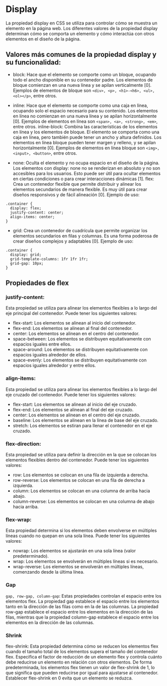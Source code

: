 # Display
La propiedad display en CSS se utiliza para controlar cómo se muestra un elemento en la página web.
Los diferentes valores de la propiedad display determinan cómo se comporta un elemento y cómo interactúa con otros elementos en el diseño de la página.

## Valores más comunes de la propiedad display y su funcionalidad:

* block: Hace que el elemento se comporte como un bloque, ocupando todo el ancho disponible en su contenedor padre. Los elementos de bloque comienzan en una nueva línea y se apilan verticalmente [0]. Ejemplos de elementos de bloque son `<div>, <p>, <h1>-<h6>, <ul>, <ol></p>`, entre otros.

* inline: Hace que el elemento se comporte como una caja en línea, ocupando solo el espacio necesario para su contenido. Los elementos en línea no comienzan en una nueva línea y se apilan horizontalmente [0]. Ejemplos de elementos en línea son ``<span>, <a>, <strong>, <em>``, entre otros.
inline-block: Combina las características de los elementos en línea y los elementos de bloque. El elemento se comporta como una caja en línea, pero también puede tener un ancho y altura definidos. Los elementos en línea bloque pueden tener margen y relleno, y se apilan horizontalmente [0]. Ejemplos de elementos en línea bloque son ``<img>, <input>, <button>``, entre otros.

* none: Oculta el elemento y no ocupa espacio en el diseño de la página. Los elementos con display: none no se renderizan en absoluto y no son accesibles para los usuarios. Esto puede ser útil para ocultar elementos en ciertas condiciones o para crear interacciones dinámicas [1].
flex: Crea un contenedor flexible que permite distribuir y alinear los elementos secundarios de manera flexible. Es muy útil para crear diseños responsivos y de fácil alineación [0]. Ejemplo de uso:
```
.container {
  display: flex;
  justify-content: center;
  align-items: center;
}
```

* grid: Crea un contenedor de cuadrícula que permite organizar los elementos secundarios en filas y columnas. Es una forma poderosa de crear diseños complejos y adaptables [0]. Ejemplo de uso:
```
.container {
  display: grid;
  grid-template-columns: 1fr 1fr 1fr;
  grid-gap: 10px;
}
```

## Propiedades de flex

### justify-content: 
Esta propiedad se utiliza para alinear los elementos flexibles a lo largo del eje principal del contenedor. Puede tener los siguientes valores:
- flex-start: Los elementos se alinean al inicio del contenedor.
- flex-end: Los elementos se alinean al final del contenedor.
- center: Los elementos se alinean en el centro del contenedor.
- space-between: Los elementos se distribuyen equitativamente con espacios iguales entre ellos.
- space-around: Los elementos se distribuyen equitativamente con espacios iguales alrededor de ellos.
- space-evenly: Los elementos se distribuyen equitativamente con espacios iguales alrededor y entre ellos.

### align-items: 
Esta propiedad se utiliza para alinear los elementos flexibles a lo largo del eje cruzado del contenedor. Puede tener los siguientes valores:
- flex-start: Los elementos se alinean al inicio del eje cruzado.
- flex-end: Los elementos se alinean al final del eje cruzado.
- center: Los elementos se alinean en el centro del eje cruzado.
- baseline: Los elementos se alinean en la línea de base del eje cruzado.
- stretch: Los elementos se estiran para llenar el contenedor en el eje cruzado.
### flex-direction: 
Esta propiedad se utiliza para definir la dirección en la que se colocan los elementos flexibles dentro del contenedor. Puede tener los siguientes valores:
- row: Los elementos se colocan en una fila de izquierda a derecha.
- row-reverse: Los elementos se colocan en una fila de derecha a izquierda.
- column: Los elementos se colocan en una columna de arriba hacia abajo.
- column-reverse: Los elementos se colocan en una columna de abajo hacia arriba.

### flex-wrap:
 Esta propiedad determina si los elementos deben envolverse en múltiples líneas cuando no quepan en una sola línea. Puede tener los siguientes valores:
- nowrap: Los elementos se ajustarán en una sola línea (valor predeterminado).
- wrap: Los elementos se envolverán en múltiples líneas si es necesario.
- wrap-reverse: Los elementos se envolverán en múltiples líneas, comenzando desde la última línea.

### Gap
``gap, row-gap, column-gap``: Estas propiedades controlan el espacio entre los elementos flex. La propiedad gap establece el espacio entre los elementos tanto en la dirección de las filas como en la de las columnas. La propiedad row-gap establece el espacio entre los elementos en la dirección de las filas, mientras que la propiedad column-gap establece el espacio entre los elementos en la dirección de las columnas.

### Shrink
flex-shrink: Esta propiedad determina cómo se reducen los elementos flex cuando el tamaño total de los elementos supera el tamaño del contenedor flex. Especifica el factor de reducción de un elemento flex y controla cuánto debe reducirse un elemento en relación con otros elementos. De forma predeterminada, los elementos flex tienen un valor de flex-shrink de 1, lo que significa que pueden reducirse por igual para ajustarse al contenedor. Establecer flex-shrink en 0 evita que un elemento se reduzca.
